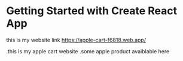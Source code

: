 # Getting Started with Create React App

this is my website link https://apple-cart-f6818.web.app/

.this is my apple cart website
.some apple product avaiblable here

